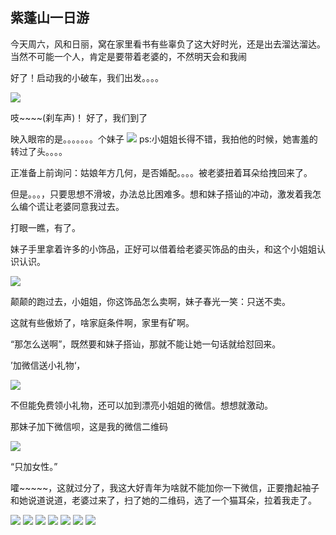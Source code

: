 ## 紫蓬山一日游

今天周六，风和日丽，窝在家里看书有些辜负了这大好时光，还是出去溜达溜达。当然不可能一个人，肯定是要带着老婆的，不然明天会和我闹

好了！启动我的小破车，我们出发。。。。

![](https://timgsa.baidu.com/timg?image&quality=80&size=b9999_10000&sec=1554010297341&di=e004babfc349b0c412e67958928231b1&imgtype=0&src=http%3A%2F%2Fres.youth.cn%2Farticle_201803_03_03c_5a9a704d583d9.jpg)

吱~~~~(刹车声)！ 好了，我们到了

映入眼帘的是。。。。。。。个妹子
![](https://ws4.sinaimg.cn/large/006tKfTcly1g1lqf8xkr1j31400u0qv5.jpg)
ps:小姐姐长得不错，我拍他的时候，她害羞的转过了头。。。。

正准备上前询问：姑娘年方几何，是否婚配。。。。被老婆扭着耳朵给拽回来了。

但是。。。，只要思想不滑坡，办法总比困难多。想和妹子搭讪的冲动，激发着我怎么编个谎让老婆同意我过去。

打眼一瞧，有了。

妹子手里拿着许多的小饰品，正好可以借着给老婆买饰品的由头，和这个小姐姐认识认识。

![](https://ws3.sinaimg.cn/large/006tKfTcly1g1lsr6u5gxj30e00e2di4.jpg)

颠颠的跑过去，小姐姐，你这饰品怎么卖啊，妹子春光一笑：只送不卖。

这就有些傲娇了，啥家庭条件啊，家里有矿啊。

“那怎么送啊”，既然要和妹子搭讪，那就不能让她一句话就给怼回来。

’加微信送小礼物‘，

![](https://ws3.sinaimg.cn/large/006tKfTcly1g1lt1zexjlj30eg0eetac.jpg)

不但能免费领小礼物，还可以加到漂亮小姐姐的微信。想想就激动。

那妹子加下微信呗，这是我的微信二维码

![](https://ws4.sinaimg.cn/large/006tKfTcly1g1lt7gnwohj30dc0cutat.jpg)

“只加女性。” 

嚯~~~~~，这就过分了，我这大好青年为啥就不能加你一下微信，正要撸起袖子和她说道说道，老婆过来了，扫了她的二维码，选了一个猫耳朵，拉着我走了。























![](https://ws2.sinaimg.cn/large/006tKfTcly1g1lqhf9ojgj31400u0kfi.jpg)
![](https://ws2.sinaimg.cn/large/006tKfTcly1g1lqhc67upj31400u0hdt.jpg)
![](https://ws4.sinaimg.cn/large/006tKfTcly1g1lqh5mixuj31400u07wh.jpg)
![](https://ws3.sinaimg.cn/large/006tKfTcly1g1lqh2cpkoj31400u0kj3.jpg)
![](https://ws2.sinaimg.cn/large/006tKfTcly1g1lqgxyjrej31400u0h1y.jpg)
![](https://ws2.sinaimg.cn/large/006tKfTcly1g1lqgvmglzj31400u0tub.jpg)
![](https://ws4.sinaimg.cn/large/006tKfTcly1g1lqgti6ooj31400u01dq.jpg)
